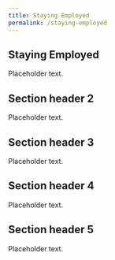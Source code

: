 ```yaml
---
title: Staying Employed
permalink: /staying-employed
---
```


## Staying Employed

Placeholder text.

## Section header 2

Placeholder text.

## Section header 3

Placeholder text.

## Section header 4

Placeholder text.

## Section header 5

Placeholder text.
